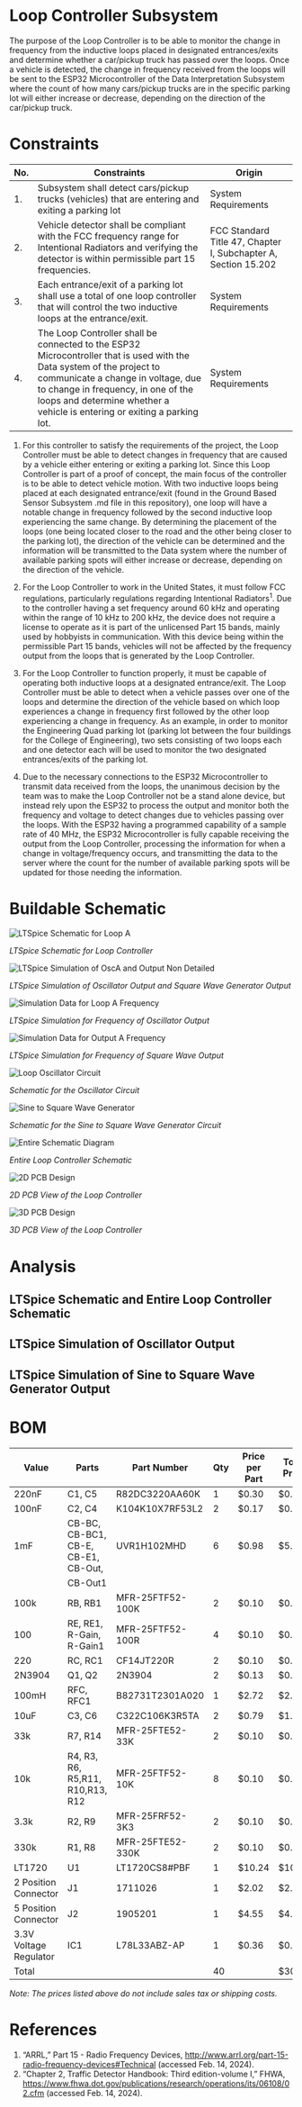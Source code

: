 # Loop Controller Subsystem
The purpose of the Loop Controller is to be able to monitor the change in frequency from the inductive loops placed in designated entrances/exits and determine whether a car/pickup truck has passed over the loops.  Once a vehicle is detected, the change in frequency received from the loops will be sent to the ESP32 Microcontroller of the Data Interpretation Subsystem where the count of how many cars/pickup trucks are in the specific parking lot will either increase or decrease, depending on the direction of the car/pickup truck.

# Constraints
| No. | Constraints | Origin |
| --- | ----------- | ------ |
| 1.  | Subsystem shall detect cars/pickup trucks (vehicles) that are entering and exiting a parking lot | System Requirements |
| 2.  | Vehicle detector shall be compliant with the FCC frequency range for Intentional Radiators and verifying the detector is within permissible part 15 frequencies.  | FCC Standard Title 47, Chapter I, Subchapter A, Section 15.202     |
| 3.  | Each entrance/exit of a parking lot shall use a total of one loop controller that will control the two inductive loops at the entrance/exit. | System Requirements |
| 4.  | The Loop Controller shall be connected to the ESP32 Microcontroller that is used with the Data system of the project to communicate a change in voltage, due to change in frequency, in one of the loops and determine whether a vehicle is entering or exiting a parking lot. | System Requirements |

1. For this controller to satisfy the requirements of the project, the Loop Controller must be able to detect changes in frequency that are caused by a vehicle either entering or exiting a parking lot.  Since this Loop Controller is part of a proof of concept, the main focus of the controller is to be able to detect vehicle motion.  With two inductive loops being placed at each designated entrance/exit (found in the Ground Based Sensor Subsystem .md file in this repository), one loop will have a notable change in frequency followed by the second inductive loop experiencing the same change.  By determining the placement of the loops (one being located closer to the road and the other being closer to the parking lot), the direction of the vehicle can be determined and the information will be transmitted to the Data system where the number of available parking spots will either increase or decrease, depending on the direction of the vehicle.

2. For the Loop Controller to work in the United States, it must follow FCC regulations, particularly regulations regarding Intentional Radiators<sup>1</sup>.  Due to the controller having a set frequency around 60 kHz and operating within the range of 10 kHz to 200 kHz, the device does not require a license to operate as it is part of the unlicensed Part 15 bands, mainly used by hobbyists in communication.  With this device being within the permissible Part 15 bands, vehicles will not be affected by the frequency output from the loops that is generated by the Loop Controller.

3. For the Loop Controller to function properly, it must be capable of operating both inductive loops at a designated entrance/exit.  The Loop Controller must be able to detect when a vehicle passes over one of the loops and determine the direction of the vehicle based on which loop experiences a change in frequency first followed by the other loop experiencing a change in frequency.  As an example, in order to monitor the Engineering Quad parking lot (parking lot between the four buildings for the College of Engineering), two sets consisting of two loops each and one detector each will be used to monitor the two designated entrances/exits of the parking lot.

4. Due to the necessary connections to the ESP32 Microcontroller to transmit data received from the loops, the unanimous decision by the team was to make the Loop Controller not be a stand alone device, but instead rely upon the ESP32 to process the output and monitor both the frequency and voltage to detect changes due to vehicles passing over the loops.  With the ESP32 having a programmed capability of a sample rate of 40 MHz, the ESP32 Microcontroller is fully capable receiving the output from the Loop Controller, processing the information for when a change in voltage/frequency occurs, and transmitting the data to the server where the count for the number of available parking spots will be updated for those needing the information.

# Buildable Schematic

![LTSpice Schematic for Loop A](https://github.com/Brady-Beecham/Capstone-Team-PowerHouse/assets/142754780/5d138bcc-e474-4e75-a71d-2b88b8d16f0d)

*LTSpice Schematic for Loop Controller*

![LTSpice Simulation of OscA and Output Non Detailed](https://github.com/Brady-Beecham/Capstone-Team-PowerHouse/assets/142754780/6f1de013-c7e5-46af-81d3-ef709ee27908)

*LTSpice Simulation of Oscillator Output and Square Wave Generator Output*

![Simulation Data for Loop A Frequency](https://github.com/Brady-Beecham/Capstone-Team-PowerHouse/assets/142754780/680dea30-d506-4e66-b441-6f0573bc28e6)

*LTSpice Simulation for Frequency of Oscillator Output*

![Simulation Data for Output A Frequency](https://github.com/Brady-Beecham/Capstone-Team-PowerHouse/assets/142754780/b031f001-4454-4fc3-ac46-8da32272f499)

*LTSpice Simulation for Frequency of Square Wave Output*

![Loop Oscillator Circuit](https://github.com/Brady-Beecham/Capstone-Team-PowerHouse/assets/142754780/951a3950-a235-48a9-8255-9da586504d49)

*Schematic for the Oscillator Circuit*

![Sine to Square Wave Generator](https://github.com/Brady-Beecham/Capstone-Team-PowerHouse/assets/142754780/b2663dc0-3cce-4ef4-aa41-6272c01d68ed)

*Schematic for the Sine to Square Wave Generator Circuit*

![Entire Schematic Diagram](https://github.com/Brady-Beecham/Capstone-Team-PowerHouse/assets/142754780/d7ef5993-2760-4e29-9087-d93e1418dd98)

*Entire Loop Controller Schematic*

![2D PCB Design](https://github.com/Brady-Beecham/Capstone-Team-PowerHouse/assets/142754780/d44f0aca-0efb-4b91-b1ff-935cc8c92754)


*2D PCB View of the Loop Controller*

![3D PCB Design](https://github.com/Brady-Beecham/Capstone-Team-PowerHouse/assets/142754780/7e4755bb-0a85-4025-aaa7-3bb144378d67)

*3D PCB View of the Loop Controller*



# Analysis

## LTSpice Schematic and Entire Loop Controller Schematic


## LTSpice Simulation of Oscillator Output


## LTSpice Simulation of Sine to Square Wave Generator Output







# BOM
| Value                  | Parts                               | Part Number      | Qty | Price per Part | Total Price |
|------------------------|-------------------------------------|------------------|-----|----------------|-------------|
| 220nF                  | C1, C5                              | R82DC3220AA60K   | 1   | $0.30          | $0.30       |
| 100nF                  | C2, C4                              | K104K10X7RF53L2  | 2   | $0.17          | $0.34       |
| 1mF                    | CB-BC, CB-BC1, CB-E, CB-E1, CB-Out, | UVR1H102MHD      | 6   | $0.98          | $5.88       |
|                        | CB-Out1                             |                  |     |                |             |
| 100k                   | RB, RB1                             | MFR-25FTF52-100K | 2   | $0.10          | $0.20       |
| 100                    | RE, RE1, R-Gain, R-Gain1            | MFR-25FTF52-100R | 4   | $0.10          | $0.40       |
| 220                    | RC, RC1                             | CF14JT220R       | 2   | $0.10          | $0.20       |
| 2N3904                 | Q1, Q2                              | 2N3904           | 2   | $0.13          | $0.26       |
| 100mH                  | RFC, RFC1                           | B82731T2301A020  | 1   | $2.72          | $2.72       |
| 10uF                   | C3, C6                              | C322C106K3R5TA   | 2   | $0.79          | $1.58       |
| 33k                    | R7, R14                             | MFR-25FTE52-33K  | 2   | $0.10          | $0.20       |
| 10k                    | R4, R3, R6, R5,R11, R10,R13, R12    | MFR-25FTF52-10K  | 8   | $0.10          | $0.80       |
| 3.3k                   | R2, R9                              | MFR-25FRF52-3K3  | 2   | $0.10          | $0.20       |
| 330k                   | R1, R8                              | MFR-25FTE52-330K | 2   | $0.10          | $0.20       |
| LT1720                 | U1                                  | LT1720CS8#PBF    | 1   | $10.24         | $10.24      |
| 2 Position Connector   | J1                                  | 1711026          | 1   | $2.02          | $2.02       |
| 5 Position Connector   | J2                                  | 1905201          | 1   | $4.55          | $4.55       |
| 3.3V Voltage Regulator | IC1                                 | L78L33ABZ-AP     | 1   | $0.36          | $0.36       |
| Total                  |                                     |                  | 40  |                | $30.45      |


*Note: The prices listed above do not include sales tax or shipping costs.*


# References
1.  “ARRL,” Part 15 - Radio Frequency Devices, http://www.arrl.org/part-15-radio-frequency-devices#Technical (accessed Feb. 14, 2024).
2.  “Chapter 2, Traffic Detector Handbook: Third edition-volume I,” FHWA, https://www.fhwa.dot.gov/publications/research/operations/its/06108/02.cfm (accessed Feb. 14, 2024).
